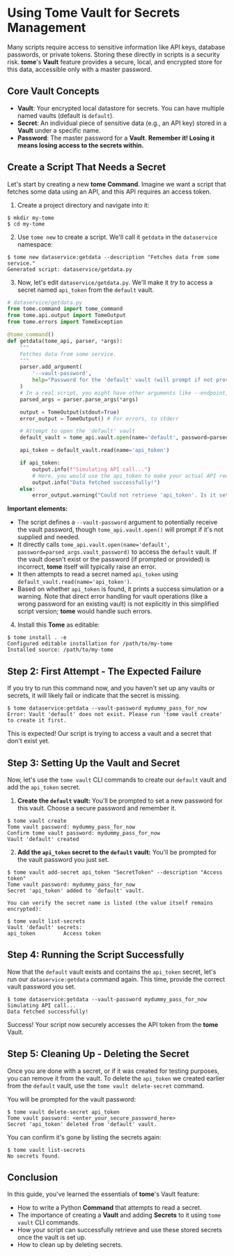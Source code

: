 # Using Tome Vault for Secrets Management

Many scripts require access to sensitive information like API keys, database
passwords, or private tokens. Storing these directly in scripts is a security
risk. **tome**'s **Vault** feature provides a secure, local, and encrypted store
for this data, accessible only with a master password.

## Core Vault Concepts

* **Vault**: Your encrypted local datastore for secrets. You can have multiple
  named vaults (default is `default`).
* **Secret**: An individual piece of sensitive data (e.g., an API key) stored in
  a **Vault** under a specific name.
* **Password**: The master password for a **Vault**. **Remember it! Losing it
  means losing access to the secrets within.**

## Create a Script That Needs a Secret

Let's start by creating a new **tome** **Command**. Imagine we want a script
that fetches some data using an API, and this API requires an access token.

1.  Create a project directory and navigate into it:

```console
$ mkdir my-tome
$ cd my-tome
```

2.  Use `tome new` to create a script. We'll call it `getdata` in the
    `dataservice` namespace:

```console
$ tome new dataservice:getdata --description "Fetches data from some service."
Generated script: dataservice/getdata.py
```

3.  Now, let's edit `dataservice/getdata.py`. We'll make it *try* to access a
    secret named `api_token` from the `default` vault.

```python
# dataservice/getdata.py
from tome.command import tome_command
from tome.api.output import TomeOutput
from tome.errors import TomeException

@tome_command()
def getdata(tome_api, parser, *args):
    """
    Fetches data from some service.
    """
    parser.add_argument(
        '--vault-password',
        help="Password for the 'default' vault (will prompt if not provided)"
    )
    # In a real script, you might have other arguments like --endpoint, etc.
    parsed_args = parser.parse_args(*args)

    output = TomeOutput(stdout=True)
    error_output = TomeOutput() # For errors, to stderr

    # Attempt to open the 'default' vault
    default_vault = tome_api.vault.open(name='default', password=parsed_args.vault_password)

    api_token = default_vault.read(name='api_token')

    if api_token:
        output.info(f"Simulating API call...")
        # Here, you would use the api_token to make your actual API request
        output.info("Data fetched successfully!")
    else:
        error_output.warning("Could not retrieve 'api_token'. Is it set in the 'default' vault?")
```

**Important elements:**

* The script defines a `--vault-password` argument to potentially receive the
  vault password, though `tome_api.vault.open()` will prompt if it's not
  supplied and needed.
* It directly calls `tome_api.vault.open(name='default',
  password=parsed_args.vault_password)` to access the `default` vault. If the
  vault doesn't exist or the password (if prompted or provided) is incorrect,
  **tome** itself will typically raise an error.
* It then attempts to read a secret named `api_token` using
  `default_vault.read(name='api_token')`.
* Based on whether `api_token` is found, it prints a success simulation or a
  warning. Note that direct error handling for vault operations (like a wrong
  password for an existing vault) is not explicitly in this simplified script
  version; **tome** would handle such errors.

4.  Install this **Tome** as editable:

```console
$ tome install . -e
Configured editable installation for /path/to/my-tome
Installed source: /path/to/my-tome
```

## Step 2: First Attempt - The Expected Failure

If you try to run this command now, and you haven't set up any vaults or
secrets, it will likely fail or indicate that the secret is missing.

```console
$ tome dataservice:getdata --vault-password mydummy_pass_for_now
Error: Vault 'default' does not exist. Please run 'tome vault create' to create it first.
```

This is expected! Our script is trying to access a vault and a secret that don't
exist yet.

## Step 3: Setting Up the Vault and Secret

Now, let's use the `tome vault` CLI commands to create our `default` vault and
add the `api_token` secret.

1.  **Create the `default` vault:** You'll be prompted to set a new password for
    this vault. Choose a secure password and remember it.

```console
$ tome vault create
Tome vault password: mydummy_pass_for_now
Confirm tome vault password: mydummy_pass_for_now
Vault 'default' created
```

2.  **Add the `api_token` secret to the `default` vault:** You'll be prompted
    for the vault password you just set.

```console
$ tome vault add-secret api_token "SecretToken" --description "Access token"
Tome vault password: mydummy_pass_for_now
Secret 'api_token' added to 'default' vault.
```

    You can verify the secret name is listed (the value itself remains
    encrypted):

```console
$ tome vault list-secrets
Vault 'default' secrets:
api_token         Access token
```

## Step 4: Running the Script Successfully

Now that the `default` vault exists and contains the `api_token` secret, let's
run our `dataservice:getdata` command again. This time, provide the correct
vault password you set.

```console
$ tome dataservice:getdata --vault-password mydummy_pass_for_now
Simulating API call...
Data fetched successfully!
```

Success! Your script now securely accesses the API token from the **tome**
Vault.

## Step 5: Cleaning Up - Deleting the Secret

Once you are done with a secret, or if it was created for testing purposes, you
can remove it from the vault. To delete the `api_token` we created earlier from
the `default` vault, use the `tome vault delete-secret` command.

You will be prompted for the vault password:

```console
$ tome vault delete-secret api_token
Tome vault password: <enter_your_secure_password_here>
Secret 'api_token' deleted from 'default' vault.
```

You can confirm it's gone by listing the secrets again:

```console
$ tome vault list-secrets
No secrets found.
```

## Conclusion

In this guide, you've learned the essentials of **tome**'s Vault feature:

* How to write a Python **Command** that attempts to read a secret.
* The importance of creating a **Vault** and adding **Secrets** to it using
  `tome vault` CLI commands.
* How your script can successfully retrieve and use these stored secrets once
  the vault is set up.
* How to clean up by deleting secrets.
